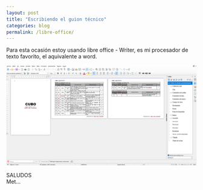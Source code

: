 ```yaml
---
layout: post
title: "Escribiendo el guion técnico"
categories: blog
permalink: /libre-office/
---
```

Para esta ocasión estoy usando libre office - Writer, es mi procesador de texto favorito, el aquivalente a word. 
<div align="center">
<a href="../assets/imagenes/writer.png" target="_blank">
<img src="../assets/imagenes/writer.png" alt="Libre office">
</a>
</div>

SALUDOS <br>
Met...